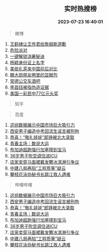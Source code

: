 <div align="center"><h2>实时热搜榜</h2><h4>2023-07-23 16:40:01</h4></div>

> 微博  

1. [王鹤棣让王传君给詹姆斯道歉](https://s.weibo.com/weibo?q=%23%E7%8E%8B%E9%B9%A4%E6%A3%A3%E8%AE%A9%E7%8E%8B%E4%BC%A0%E5%90%9B%E7%BB%99%E8%A9%B9%E5%A7%86%E6%96%AF%E9%81%93%E6%AD%89%23&t=31&band_rank=1&Refer=top)<br />
2. [危险派对](https://s.weibo.com/weibo?q=%E5%8D%B1%E9%99%A9%E6%B4%BE%E5%AF%B9&t=31&band_rank=2&Refer=top)<br />
3. [一键解锁消暑秘诀](https://s.weibo.com/weibo?q=%23%E4%B8%80%E9%94%AE%E8%A7%A3%E9%94%81%E6%B6%88%E6%9A%91%E7%A7%98%E8%AF%80%23&t=31&band_rank=3&Refer=top)<br />
4. [杨颖身份证上名字](https://s.weibo.com/weibo?q=%E6%9D%A8%E9%A2%96%E8%BA%AB%E4%BB%BD%E8%AF%81%E4%B8%8A%E5%90%8D%E5%AD%97&t=31&band_rank=4&Refer=top)<br />
5. [美依礼芽来中国前后对比](https://s.weibo.com/weibo?q=%23%E7%BE%8E%E4%BE%9D%E7%A4%BC%E8%8A%BD%E6%9D%A5%E4%B8%AD%E5%9B%BD%E5%89%8D%E5%90%8E%E5%AF%B9%E6%AF%94%23&t=31&band_rank=5&Refer=top)<br />
6. [魏大勋朋友圈里的显眼包](https://s.weibo.com/weibo?q=%23%E9%AD%8F%E5%A4%A7%E5%8B%8B%E6%9C%8B%E5%8F%8B%E5%9C%88%E9%87%8C%E7%9A%84%E6%98%BE%E7%9C%BC%E5%8C%85%23&t=31&band_rank=6&Refer=top)<br />
7. [常德公交车酒吧](https://s.weibo.com/weibo?q=%E5%B8%B8%E5%BE%B7%E5%85%AC%E4%BA%A4%E8%BD%A6%E9%85%92%E5%90%A7&t=31&band_rank=7&Refer=top)<br />
8. [李昌钰被指伪造证据](https://s.weibo.com/weibo?q=%23%E6%9D%8E%E6%98%8C%E9%92%B0%E8%A2%AB%E6%8C%87%E4%BC%AA%E9%80%A0%E8%AF%81%E6%8D%AE%23&t=31&band_rank=8&Refer=top)<br />
9. [美国一彩民中77亿元头奖](https://s.weibo.com/weibo?q=%23%E7%BE%8E%E5%9B%BD%E4%B8%80%E5%BD%A9%E6%B0%91%E4%B8%AD77%E4%BA%BF%E5%85%83%E5%A4%B4%E5%A5%96%23&t=31&band_rank=9&Refer=top)<br />

> 知乎  


> 百度  

1. [这组数据展示中国市场巨大吸引力](https://www.baidu.com/s?wd=%E8%BF%99%E7%BB%84%E6%95%B0%E6%8D%AE%E5%B1%95%E7%A4%BA%E4%B8%AD%E5%9B%BD%E5%B8%82%E5%9C%BA%E5%B7%A8%E5%A4%A7%E5%90%B8%E5%BC%95%E5%8A%9B&sa=fyb_news&rsv_dl=fyb_news)<br />
2. [西安男子编造中考回流生谣言被刑拘](https://www.baidu.com/s?wd=%E8%A5%BF%E5%AE%89%E7%94%B7%E5%AD%90%E7%BC%96%E9%80%A0%E4%B8%AD%E8%80%83%E5%9B%9E%E6%B5%81%E7%94%9F%E8%B0%A3%E8%A8%80%E8%A2%AB%E5%88%91%E6%8B%98&sa=fyb_news&rsv_dl=fyb_news)<br />
3. [恭喜！“敬礼娃娃”郎铮被北大录取](https://www.baidu.com/s?wd=%E6%81%AD%E5%96%9C%EF%BC%81%E2%80%9C%E6%95%AC%E7%A4%BC%E5%A8%83%E5%A8%83%E2%80%9D%E9%83%8E%E9%93%AE%E8%A2%AB%E5%8C%97%E5%A4%A7%E5%BD%95%E5%8F%96&sa=fyb_news&rsv_dl=fyb_news)<br />
4. [青春主场｜数说大运](https://www.baidu.com/s?wd=%E9%9D%92%E6%98%A5%E4%B8%BB%E5%9C%BA%EF%BD%9C%E6%95%B0%E8%AF%B4%E5%A4%A7%E8%BF%90&sa=fyb_news&rsv_dl=fyb_news)<br />
5. [布加迪超跑强行加塞撞到宝马](https://www.baidu.com/s?wd=%E5%B8%83%E5%8A%A0%E8%BF%AA%E8%B6%85%E8%B7%91%E5%BC%BA%E8%A1%8C%E5%8A%A0%E5%A1%9E%E6%92%9E%E5%88%B0%E5%AE%9D%E9%A9%AC&sa=fyb_news&rsv_dl=fyb_news)<br />
6. [36岁男子吹空调住进ICU](https://www.baidu.com/s?wd=36%E5%B2%81%E7%94%B7%E5%AD%90%E5%90%B9%E7%A9%BA%E8%B0%83%E4%BD%8F%E8%BF%9BICU&sa=fyb_news&rsv_dl=fyb_news)<br />
7. [店家卖穿马面裙戴发簪冰淇淋引争议](https://www.baidu.com/s?wd=%E5%BA%97%E5%AE%B6%E5%8D%96%E7%A9%BF%E9%A9%AC%E9%9D%A2%E8%A3%99%E6%88%B4%E5%8F%91%E7%B0%AA%E5%86%B0%E6%B7%87%E6%B7%8B%E5%BC%95%E4%BA%89%E8%AE%AE&sa=fyb_news&rsv_dl=fyb_news)<br />
8. [中建八局再陷“工程质量”疑云](https://www.baidu.com/s?wd=%E4%B8%AD%E5%BB%BA%E5%85%AB%E5%B1%80%E5%86%8D%E9%99%B7%E2%80%9C%E5%B7%A5%E7%A8%8B%E8%B4%A8%E9%87%8F%E2%80%9D%E7%96%91%E4%BA%91&sa=fyb_news&rsv_dl=fyb_news)<br />
9. [攀枝花泳协秘书长跳江救人遇难](https://www.baidu.com/s?wd=%E6%94%80%E6%9E%9D%E8%8A%B1%E6%B3%B3%E5%8D%8F%E7%A7%98%E4%B9%A6%E9%95%BF%E8%B7%B3%E6%B1%9F%E6%95%91%E4%BA%BA%E9%81%87%E9%9A%BE&sa=fyb_news&rsv_dl=fyb_news)<br />

> 哔哩哔哩  

1. [这组数据展示中国市场巨大吸引力](https://www.baidu.com/s?wd=%E8%BF%99%E7%BB%84%E6%95%B0%E6%8D%AE%E5%B1%95%E7%A4%BA%E4%B8%AD%E5%9B%BD%E5%B8%82%E5%9C%BA%E5%B7%A8%E5%A4%A7%E5%90%B8%E5%BC%95%E5%8A%9B&sa=fyb_news&rsv_dl=fyb_news)<br />
2. [西安男子编造中考回流生谣言被刑拘](https://www.baidu.com/s?wd=%E8%A5%BF%E5%AE%89%E7%94%B7%E5%AD%90%E7%BC%96%E9%80%A0%E4%B8%AD%E8%80%83%E5%9B%9E%E6%B5%81%E7%94%9F%E8%B0%A3%E8%A8%80%E8%A2%AB%E5%88%91%E6%8B%98&sa=fyb_news&rsv_dl=fyb_news)<br />
3. [恭喜！“敬礼娃娃”郎铮被北大录取](https://www.baidu.com/s?wd=%E6%81%AD%E5%96%9C%EF%BC%81%E2%80%9C%E6%95%AC%E7%A4%BC%E5%A8%83%E5%A8%83%E2%80%9D%E9%83%8E%E9%93%AE%E8%A2%AB%E5%8C%97%E5%A4%A7%E5%BD%95%E5%8F%96&sa=fyb_news&rsv_dl=fyb_news)<br />
4. [青春主场｜数说大运](https://www.baidu.com/s?wd=%E9%9D%92%E6%98%A5%E4%B8%BB%E5%9C%BA%EF%BD%9C%E6%95%B0%E8%AF%B4%E5%A4%A7%E8%BF%90&sa=fyb_news&rsv_dl=fyb_news)<br />
5. [布加迪超跑强行加塞撞到宝马](https://www.baidu.com/s?wd=%E5%B8%83%E5%8A%A0%E8%BF%AA%E8%B6%85%E8%B7%91%E5%BC%BA%E8%A1%8C%E5%8A%A0%E5%A1%9E%E6%92%9E%E5%88%B0%E5%AE%9D%E9%A9%AC&sa=fyb_news&rsv_dl=fyb_news)<br />
6. [36岁男子吹空调住进ICU](https://www.baidu.com/s?wd=36%E5%B2%81%E7%94%B7%E5%AD%90%E5%90%B9%E7%A9%BA%E8%B0%83%E4%BD%8F%E8%BF%9BICU&sa=fyb_news&rsv_dl=fyb_news)<br />
7. [店家卖穿马面裙戴发簪冰淇淋引争议](https://www.baidu.com/s?wd=%E5%BA%97%E5%AE%B6%E5%8D%96%E7%A9%BF%E9%A9%AC%E9%9D%A2%E8%A3%99%E6%88%B4%E5%8F%91%E7%B0%AA%E5%86%B0%E6%B7%87%E6%B7%8B%E5%BC%95%E4%BA%89%E8%AE%AE&sa=fyb_news&rsv_dl=fyb_news)<br />
8. [中建八局再陷“工程质量”疑云](https://www.baidu.com/s?wd=%E4%B8%AD%E5%BB%BA%E5%85%AB%E5%B1%80%E5%86%8D%E9%99%B7%E2%80%9C%E5%B7%A5%E7%A8%8B%E8%B4%A8%E9%87%8F%E2%80%9D%E7%96%91%E4%BA%91&sa=fyb_news&rsv_dl=fyb_news)<br />
9. [攀枝花泳协秘书长跳江救人遇难](https://www.baidu.com/s?wd=%E6%94%80%E6%9E%9D%E8%8A%B1%E6%B3%B3%E5%8D%8F%E7%A7%98%E4%B9%A6%E9%95%BF%E8%B7%B3%E6%B1%9F%E6%95%91%E4%BA%BA%E9%81%87%E9%9A%BE&sa=fyb_news&rsv_dl=fyb_news)<br />
